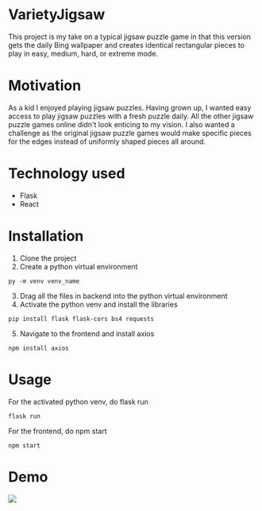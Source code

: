 # VarietyJigsaw
This project is my take on a typical jigsaw puzzle game in that this version gets the daily Bing wallpaper and creates identical rectangular pieces to play in easy, medium, hard, or extreme mode.
# Motivation
As a kid I enjoyed playing jigsaw puzzles. Having grown up, I wanted easy access to play jigsaw puzzles with a fresh puzzle daily. All the other jigsaw puzzle games online didn't look enticing to my vision. I also wanted a challenge as the original jigsaw puzzle games would make specific pieces for the edges instead of uniformly shaped pieces all around.
# Technology used
- Flask
- React
# Installation
1. Clone the project
2. Create a python virtual environment
```
py -m venv venv_name
```
3. Drag all the files in backend into the python virtual environment
4. Activate the python venv and install the libraries
```
pip install flask flask-cors bs4 requests
```
5. Navigate to the frontend and install axios
```
npm install axios
```
# Usage
For the activated python venv, do flask run
```
flask run
```
For the frontend, do npm start
```
npm start
```
# Demo
![](https://github.com/AntLe12/Jigsaw-Puzzle/blob/master/Jigsaw%20Demo.gif)
